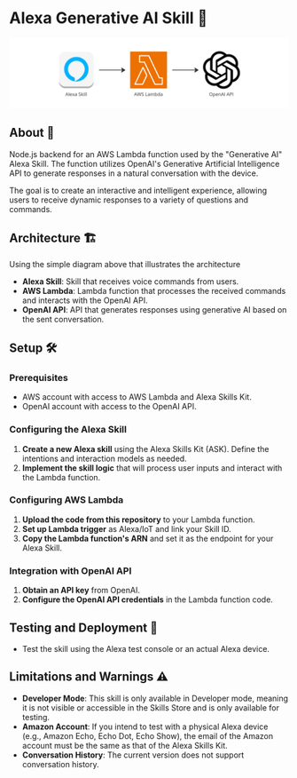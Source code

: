 # Alexa Generative AI Skill 🤖
![Architectural Diagram](assets/architectural_diagram.png)

## About 📖
Node.js backend for an AWS Lambda function used by the "Generative AI" Alexa Skill. The function utilizes OpenAI's Generative Artificial Intelligence API to generate responses in a natural conversation with the device. 

The goal is to create an interactive and intelligent experience, allowing users to receive dynamic responses to a variety of questions and commands.

## Architecture 🏗️
Using the simple diagram above that illustrates the architecture

- **Alexa Skill**: Skill that receives voice commands from users.
- **AWS Lambda**: Lambda function that processes the received commands and interacts with the OpenAI API.
- **OpenAI API**: API that generates responses using generative AI based on the sent conversation.

## Setup 🛠
### Prerequisites
- AWS account with access to AWS Lambda and Alexa Skills Kit.
- OpenAI account with access to the OpenAI API.

### Configuring the Alexa Skill
1. **Create a new Alexa skill** using the Alexa Skills Kit (ASK). Define the intentions and interaction models as needed.
2. **Implement the skill logic** that will process user inputs and interact with the Lambda function.

### Configuring AWS Lambda
1. **Upload the code from this repository** to your Lambda function.
2. **Set up Lambda trigger** as Alexa/IoT and link your Skill ID.
3. **Copy the Lambda function's ARN** and set it as the endpoint for your Alexa Skill.

### Integration with OpenAI API
1. **Obtain an API key** from OpenAI.
2. **Configure the OpenAI API credentials** in the Lambda function code.

## Testing and Deployment 🚀
- Test the skill using the Alexa test console or an actual Alexa device.

## Limitations and Warnings ⚠️
- **Developer Mode**: This skill is only available in Developer mode, meaning it is not visible or accessible in the Skills Store and is only available for testing.
- **Amazon Account**: If you intend to test with a physical Alexa device (e.g., Amazon Echo, Echo Dot, Echo Show), the email of the Amazon account must be the same as that of the Alexa Skills Kit.
- **Conversation History**: The current version does not support conversation history.

